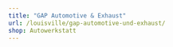 ```yaml
---
title: "GAP Automotive & Exhaust"
url: /louisville/gap-automotive-und-exhaust/
shop: Autowerkstatt
---
```

